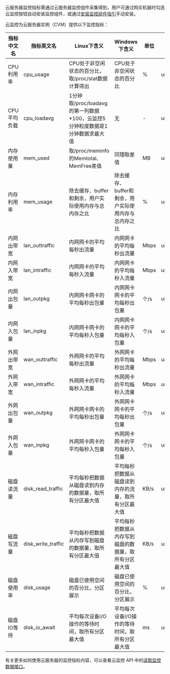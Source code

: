 云服务器监控指标需通过云服务器监控组件采集得到，用户可通过购买机器时勾选云监控按钮自动安装监控组件，或通过[安装监控组件指引](http://tce.fsphere.cn/document/product/248/6211)手动安装。

云监控为云服务器实例（CVM）提供以下监控指标：

| 指标中文名   | 指标英文名              | Linux下含义                                 | Windows下含义                    | 单位   | 维度           |
| ------- | ------------------ | ---------------------------------------- | ----------------------------- | ---- | ------------ |
| CPU利用率  | cpu_usage          | CPU处于非空闲状态的百分比，取/proc/stat数据计算得出         | CPU处于非空闲状态的百分比                | %    | unInstanceId |
| CPU平均负载 | cpu_loadavg        | 1分钟取/proc/loadavg的第一列数据\*100，云监控5分钟粒度数据是1分钟数据求最大值 | 无                             | -    | unInstanceId |
| 内存使用量   | mem_used           | 取/proc/meminfo的Memtotal、MemFree差值        | 同理取差值                         | MB   | unInstanceId |
| 内存利用率   | mem_usage          | 除去缓存、buffer和剩余，用户实际使用内存与总内存之比            | 除去缓存、buffer和剩余，用户实际使用内存与总内存之比 | %    | unInstanceId |
| 内网出带宽   | lan_outtraffic     | 内网网卡的平均每秒出流量                             | 内网网卡的平均每秒出流量                  | Mbps | unInstanceId |
| 内网入带宽   | lan_intraffic      | 内网网卡的平均每秒入流量                             | 内网网卡的平均每秒入流量                  | Mbps | unInstanceId |
| 内网出包量   | lan_outpkg         | 内网网卡网卡的平均每秒出包量                           | 内网网卡网卡的平均每秒出包量                | 个/s  | unInstanceId |
| 内网入包量   | lan_inpkg          | 内网网卡网卡的平均每秒入包量                           | 内网网卡网卡的平均每秒入包量                | 个/s  | unInstanceId |
| 外网出带宽   | wan_outtraffic     | 外网网卡的平均每秒出流量                             | 外网网卡的平均每秒出流量                  | Mbps | unInstanceId |
| 外网入带宽   | wan_intraffic      | 外网网卡的平均每秒入流量                             | 外网网卡的平均每秒入流量                  | Mbps | unInstanceId |
| 外网出包量   | wan_outpkg         | 外网网卡网卡的平均每秒出包量                           | 外网网卡网卡的平均每秒出包量                | 个/s  | unInstanceId |
| 外网入包量   | wan_inpkg          | 外网网卡网卡的平均每秒入包量                           | 外网网卡网卡的平均每秒入包量                | 个/s  | unInstanceId |
| 磁盘读流量   | disk_read_traffic  | 平均每秒把数据从磁盘读到内存的数据量，取所有分区最大值              | 平均每秒把数据从磁盘读到内存的流量，取所有分区最大值    | KB/s | unInstanceId |
| 磁盘写流量   | disk_write_traffic | 平均每秒把数据从内存写到磁盘的数据量，取所有分区最大值              | 平均每秒把数据从内存写到磁盘的数据量，取所有分区最大值   | KB/s | unInstanceId |
| 磁盘使用率   | disk_usage         | 磁盘已使用空间的百分比，分区展示                         | 磁盘已使用空间的百分比，分区展示              | %    | unInstanceId |
| 磁盘IO等待  | disk_io_await      | 平均每次设备I/O操作的等待时间，取所有分区最大值                | 平均每次设备I/O操作的等待时间，取所有分区最大值     | ms   | unInstanceId |

有关更多如何使用云服务器的监控指标内容，可以查看云监控 API 中的[读取监控数据接口](http://tce.fsphere.cn/document/product/248/11013)。
